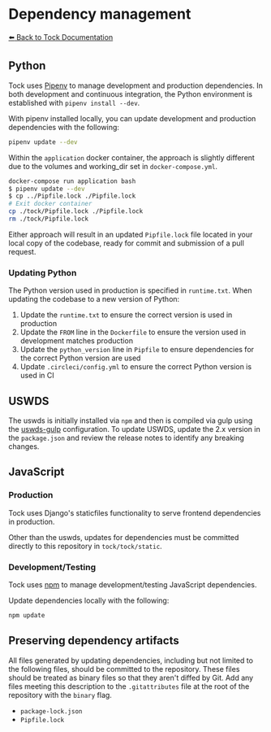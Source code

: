 # Dependency management

[:arrow_left: Back to Tock Documentation](../docs)

## Python

Tock uses [Pipenv] to manage development and production dependencies.
In both development and continuous integration, the Python environment is
established with `pipenv install --dev`.

With pipenv installed locally, you can update development and production dependencies with the following:

```sh
pipenv update --dev
```

Within the `application` docker container, the approach is slightly different due to the volumes and working_dir set in `docker-compose.yml`.

```sh
docker-compose run application bash
$ pipenv update --dev
$ cp ../Pipfile.lock ./Pipfile.lock
# Exit docker container
cp ./tock/Pipfile.lock ./Pipfile.lock
rm ./tock/Pipfile.lock
```

Either approach will result in an updated `Pipfile.lock` file located in your local copy of the codebase, ready for commit and submission of a pull request.

### Updating Python

The Python version used in production is specified in `runtime.txt`. When updating the codebase to a new version of Python:

1. Update the `runtime.txt` to ensure the correct version is used in production
2. Update the `FROM` line in the `Dockerfile` to ensure the version used in development matches production
3. Update the `python_version` line in `Pipfile` to ensure dependencies for the correct Python version are used
4. Update `.circleci/config.yml` to ensure the correct Python version is used in CI

## USWDS
The uswds is initially installed via `npm` and then is compiled via gulp using the [uswds-gulp](https://github.com/uswds/uswds) configuration. To update USWDS, update the 2.x version in the `package.json` and review the release notes to identify any breaking changes.

## JavaScript

### Production

Tock uses Django's staticfiles functionality to serve frontend dependencies in production.

Other than the uswds, updates for dependencies must be committed directly to this repository in `tock/tock/static`.

### Development/Testing
Tock uses [npm] to manage development/testing JavaScript dependencies.

Update dependencies locally with the following:

```sh
npm update
```

## Preserving dependency artifacts

All files generated by updating dependencies, including but not limited to the
following files, should be committed to the repository. These files should be
treated as binary files so that they aren't diffed by Git. Add any files meeting this
description to the `.gitattributes` file at the root of the repository with the
`binary` flag.

- `package-lock.json`
- `Pipfile.lock`

[Pipenv]: https://docs.pipenv.org/
[npm]: https://www.npmjs.com
